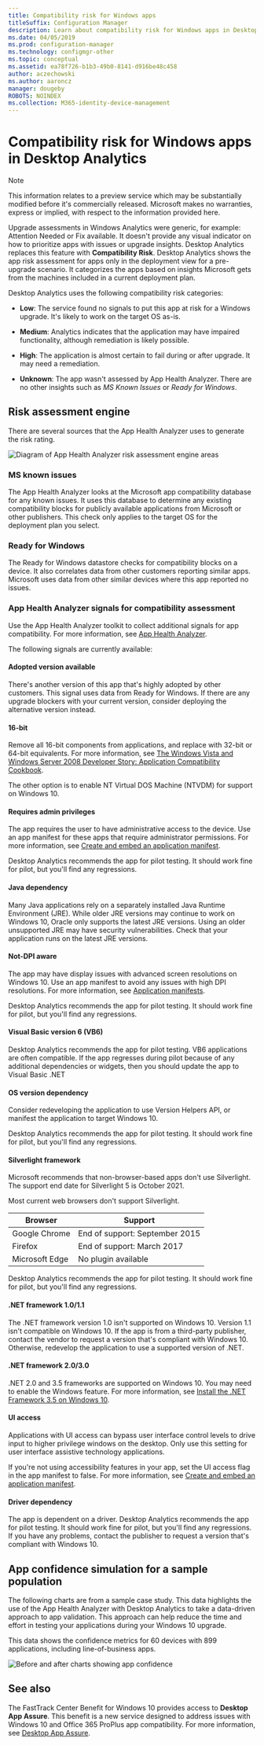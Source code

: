 ```yaml
---
title: Compatibility risk for Windows apps
titleSuffix: Configuration Manager
description: Learn about compatibility risk for Windows apps in Desktop Analytics.
ms.date: 04/05/2019
ms.prod: configuration-manager
ms.technology: configmgr-other
ms.topic: conceptual
ms.assetid: ea78f726-b1b3-49b0-8141-d916be48c458
author: aczechowski
ms.author: aaroncz
manager: dougeby
ROBOTS: NOINDEX
ms.collection: M365-identity-device-management
---
```


# Compatibility risk for Windows apps in Desktop Analytics

> [!Note]  
> This information relates to a preview service which may be substantially modified before it's commercially released. Microsoft makes no warranties, express or implied, with respect to the information provided here.  

Upgrade assessments in Windows Analytics were generic, for example: Attention Needed or Fix available. It doesn't provide any visual indicator on how to prioritize apps with issues or upgrade insights. Desktop Analytics replaces this feature with **Compatibility Risk**. Desktop Analytics shows the app risk assessment for apps only in the deployment view for a pre-upgrade scenario. It categorizes the apps based on insights Microsoft gets from the machines included in a current deployment plan.

Desktop Analytics uses the following compatibility risk categories:

- **Low**: The service found no signals to put this app at risk for a Windows upgrade. It's likely to work on the target OS as-is.  

- **Medium**: Analytics indicates that the application may have impaired functionality, although remediation is likely possible.  

- **High**: The application is almost certain to fail during or after upgrade. It may need a remediation.  

- **Unknown**: The app wasn't assessed by App Health Analyzer. There are no other insights such as *MS Known Issues* or *Ready for Windows*.  



## Risk assessment engine

There are several sources that the App Health Analyzer uses to generate the risk rating.

![Diagram of App Health Analyzer risk assessment engine areas](media/aha-risk-assessment-engine.png)


### MS known issues

The App Health Analyzer looks at the Microsoft app compatibility database for any known issues. It uses this database to determine any existing compatibility blocks for publicly available applications from Microsoft or other publishers. This check only applies to the target OS for the deployment plan you select.


### Ready for Windows

The Ready for Windows datastore checks for compatibility blocks on a device. It also correlates data from other customers reporting similar apps. Microsoft uses data from other similar devices where this app reported no issues.


### App Health Analyzer signals for compatibility assessment

Use the App Health Analyzer toolkit to collect additional signals for app compatibility. For more information, see [App Health Analyzer](/sccm/desktop-analytics/app-health-analyzer).

The following signals are currently available:

#### Adopted version available

There's another version of this app that's highly adopted by other customers. This signal uses data from Ready for Windows. If there are any upgrade blockers with your current version, consider deploying the alternative version instead.

#### 16-bit

Remove all 16-bit components from applications, and replace with 32-bit or 64-bit equivalents. For more information, see [The Windows Vista and Windows Server 2008 Developer Story: Application Compatibility Cookbook](https://msdn.microsoft.com/library/aa480152.aspx).

The other option is to enable NT Virtual DOS Machine (NTVDM) for support on Windows 10.

#### Requires admin privileges

The app requires the user to have administrative access to the device. Use an app manifest for these apps that require administrator permissions. For more information, see [Create and embed an application manifest](https://msdn.microsoft.com/library/bb756929.aspx).
<!--Is this a better, more current link? https://docs.microsoft.com/windows/desktop/sbscs/application-manifests-->

Desktop Analytics recommends the app for pilot testing. It should work fine for pilot, but you'll find any regressions.

#### Java dependency

Many Java applications rely on a separately installed Java Runtime Environment (JRE). While older JRE versions may continue to work on Windows 10, Oracle only supports the latest JRE versions. Using an older unsupported JRE may have security vulnerabilities. Check that your application runs on the latest JRE versions.

#### Not-DPI aware

The app may have display issues with advanced screen resolutions on Windows 10. Use an app manifest to avoid any issues with high DPI resolutions. For more information, see [Application manifests](https://docs.microsoft.com/windows/desktop/SbsCs/application-manifests).

Desktop Analytics recommends the app for pilot testing. It should work fine for pilot, but you'll find any regressions.

#### Visual Basic version 6 (VB6)

Desktop Analytics recommends the app for pilot testing. VB6 applications are often compatible. If the app regresses during pilot because of any additional dependencies or widgets, then you should update the app to Visual Basic .NET

#### OS version dependency

Consider redeveloping the application to use Version Helpers API, or manifest the application to target Windows 10.

Desktop Analytics recommends the app for pilot testing. It should work fine for pilot, but you'll find any regressions.

#### Silverlight framework

Microsoft recommends that non-browser-based apps don't use Silverlight. The support end date for Silverlight 5 is October 2021.

Most current web browsers don't support Silverlight.

| Browser | Support |
|---------|---------|
| Google Chrome | End of support: September 2015 |
| Firefox | End of support: March 2017 |
| Microsoft Edge | No plugin available |

Desktop Analytics recommends the app for pilot testing. It should work fine for pilot, but you'll find any regressions.

#### .NET framework 1.0/1.1

The .NET framework version 1.0 isn't supported on Windows 10. Version 1.1 isn't compatible on Windows 10. If the app is from a third-party publisher, contact the vendor to request a version that's compliant with Windows 10. Otherwise, redevelop the application to use a supported version of .NET.

#### .NET framework 2.0/3.0

.NET 2.0 and 3.5 frameworks are supported on Windows 10. You may need to enable the Windows feature. For more information, see [Install the .NET Framework 3.5 on Windows 10](https://docs.microsoft.com/dotnet/framework/install/dotnet-35-windows-10).

#### UI access

Applications with UI access can bypass user interface control levels to drive input to higher privilege windows on the desktop. Only use this setting for user interface assistive technology applications.

If you're not using accessibility features in your app, set the UI access flag in the app manifest to false. For more information, see [Create and embed an application manifest](https://msdn.microsoft.com/library/bb756929.aspx).

#### Driver dependency

The app is dependent on a driver. Desktop Analytics recommends the app for pilot testing. It should work fine for pilot, but you'll find any regressions. If you have any problems, contact the publisher to request a version that's compliant with Windows 10.



## App confidence simulation for a sample population

The following charts are from a sample case study. This data highlights the use of the App Health Analyzer with Desktop Analytics to take a data-driven approach to app validation. This approach can help reduce the time and effort in testing your applications during your Windows 10 upgrade.

This data shows the confidence metrics for 60 devices with 899 applications, including line-of-business apps.

![Before and after charts showing app confidence](media/aha-app-confidence-simulation.png)


## See also

The FastTrack Center Benefit for Windows 10 provides access to **Desktop App Assure**. This benefit is a new service designed to address issues with Windows 10 and Office 365 ProPlus app compatibility. For more information, see [Desktop App Assure](https://docs.microsoft.com/fasttrack/win-10-desktop-app-assure).
